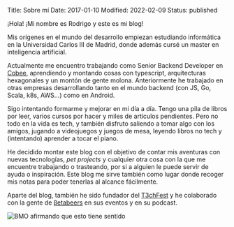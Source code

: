 Title: Sobre mí
Date: 2017-01-10
Modified: 2022-02-09
Status: published

¡Hola! ¡Mi nombre es Rodrigo y este es mi blog!

Mis orígenes en el mundo del desarrollo empiezan estudiando informática en la Universidad Carlos III de Madrid, donde además cursé un master en inteligencia artificial.

Actualmente me encuentro trabajando como Senior Backend Developer en [Cobee](https://cobee.io/), aprendiendo y montando cosas con typescript, arquitecturas hexagonales y un montón de gente molona. Anteriormente he trabajado en otras empresas desarrollando tanto en el mundo backend (con JS, Go, Scala, k8s, AWS...) como en Android.

Sigo intentando formarme y mejorar en mi día a día. Tengo una pila de libros por leer, varios cursos por hacer y miles de artículos pendientes. Pero no todo en la vida es tech, y también disfruto saliendo a tomar algo con los amigos, jugando a videojuegos y juegos de mesa, leyendo libros no tech y (intentando) aprender a tocar el piano.

He decidido montar este blog con el objetivo de contar mis aventuras con nuevas tecnologías, *pet projects* y cualquier otra cosa con la que me encuentre trabajando o trasteando, por si a alguien le puede servir de ayuda o inspiración. Este blog me sirve también como lugar donde recoger mis notas para poder tenerlas al alcance fácilmente.

Aparte del blog, también he sido fundador del [T3chFest](https://t3chfest.uc3m.es) y he colaborado con la gente de [βetabeers](https://betabeers.com/) en sus eventos y en su podcast.

<img style="display: block; margin-left: auto; margin-right: auto" src="http://i.giphy.com/OkMQ3AnbmkE5a.gif" alt="BMO afirmando que esto tiene sentido">
